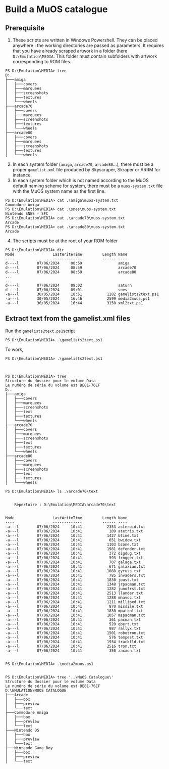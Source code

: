 # Build a MuOS catalogue

## Prerequisite

1. These scripts are written in Windows Powershell. They can be placed anywhere : the working directories are passed as parameters. It requires that you have already scraped artwork in a folder (here `D:\Emulation\MEDIA`. This folder must contain subfolders with artwork corresponding to ROM files.

```
PS D:\Emulation\MEDIA> tree
D:.
├───amiga
│   ├───covers
│   ├───marquees
│   ├───screenshots
│   ├───textures
│   └───wheels
├───arcade70
│   ├───covers
│   ├───marquees
│   ├───screenshots
│   ├───textures
│   └───wheels
├───arcade80
│   ├───covers
│   ├───marquees
│   ├───screenshots
│   ├───textures
│   └───wheels
```
2. In each system folder (`amiga`, `arcade70`, `arcade80`...), there must be a proper `gamelist.xml` file produced by Skyscraper, Skraper or ARRM for instance.
3. In each system folder which is not named according to the MuOS default naming scheme for system, there must be a `muos-system.txt` file with the MuOS system name as the first line.
```
PS D:\Emulation\MEDIA> cat .\amiga\muos-system.txt
Commodore Amiga
PS D:\Emulation\MEDIA> cat .\snes\muos-system.txt
Nintendo SNES - SFC
PS D:\Emulation\MEDIA> cat .\arcade70\muos-system.txt
Arcade
PS D:\Emulation\MEDIA> cat .\arcade80\muos-system.txt
Arcade
```
4. The scripts must be at the root of your ROM folder
```
PS D:\Emulation\MEDIA> dir
Mode                 LastWriteTime         Length Name
----                 -------------         ------ ----
d----l        07/06/2024     08:59                amiga
d----l        07/06/2024     08:59                arcade70
d----l        07/06/2024     08:59                arcade80
...
...
d----l        07/06/2024     09:02                saturn
d----l        07/06/2024     09:01                snes
-a---l        30/05/2024     18:51           1282 gamelists2text.ps1
-a---l        30/05/2024     16:46           2599 media2muos.ps1
-a---l        30/05/2024     16:44           3150 xml2txt.ps1
```

## Extract text from the gamelist.xml files

Run the `gamelists2text.ps1`script
```
PS D:\Emulation\MEDIA> .\gamelists2text.ps1
```

To work, 


```
PS D:\Emulation\MEDIA> .\gamelists2text.ps1



PS D:\Emulation\MEDIA> tree
Structure du dossier pour le volume Data
Le numéro de série du volume est BE81-76EF
D:.
├───amiga
│   ├───covers
│   ├───marquees
│   ├───screenshots
│   ├───text
│   ├───textures
│   └───wheels
├───arcade70
│   ├───covers
│   ├───marquees
│   ├───screenshots
│   ├───text
│   ├───textures
│   └───wheels
├───arcade80
│   ├───covers
│   ├───marquees
│   ├───screenshots
│   ├───text
│   ├───textures
│   └───wheels

PS D:\Emulation\MEDIA> ls .\arcade70\text


    Répertoire : D:\Emulation\MEDIA\arcade70\text


Mode                 LastWriteTime         Length Name
----                 -------------         ------ ----
-a---l        07/06/2024     10:41           2353 asteroid.txt
-a---l        07/06/2024     10:41            189 atetris.txt
-a---l        07/06/2024     10:41           1427 btime.txt
-a---l        07/06/2024     10:41            651 bwidow.txt
-a---l        07/06/2024     10:41           1103 bzone.txt
-a---l        07/06/2024     10:41           1981 defender.txt
-a---l        07/06/2024     10:41            372 digdug.txt
-a---l        07/06/2024     10:41            593 frogger.txt
-a---l        07/06/2024     10:41            707 galaga.txt
-a---l        07/06/2024     10:41            671 galaxian.txt
-a---l        07/06/2024     10:41           1088 gyruss.txt
-a---l        07/06/2024     10:41            785 invaders.txt
-a---l        07/06/2024     10:41           1830 joust.txt
-a---l        07/06/2024     10:41           1348 jrpacman.txt
-a---l        07/06/2024     10:41           1282 junofrst.txt
-a---l        07/06/2024     10:41           2513 llander.txt
-a---l        07/06/2024     10:41           1288 mhavoc.txt
-a---l        07/06/2024     10:41           1211 milliped.txt
-a---l        07/06/2024     10:41            870 missile.txt
-a---l        07/06/2024     10:41           1830 mpatrol.txt
-a---l        07/06/2024     10:41           1057 mspacman.txt
-a---l        07/06/2024     10:41            361 pacman.txt
-a---l        07/06/2024     10:41            520 qbert.txt
-a---l        07/06/2024     10:41            987 rallyx.txt
-a---l        07/06/2024     10:41           1501 robotron.txt
-a---l        07/06/2024     10:41            576 tempest.txt
-a---l        07/06/2024     10:41           1934 trackfld.txt
-a---l        07/06/2024     10:41           2516 tron.txt
-a---l        07/06/2024     10:41            350 zaxxon.txt


PS D:\Emulation\MEDIA> .\media2muos.ps1


PS D:\Emulation\MEDIA> tree '..\MuOS Catalogue\'
Structure du dossier pour le volume Data
Le numéro de série du volume est BE81-76EF
D:\EMULATION\MUOS CATALOGUE
├───Arcade
│   ├───box
│   ├───preview
│   └───text
├───Commodore Amiga
│   ├───box
│   ├───preview
│   └───text
├───Nintendo DS
│   ├───box
│   ├───preview
│   └───text
├───Nintendo Game Boy
│   ├───box
│   ├───preview
│   └───text
```


